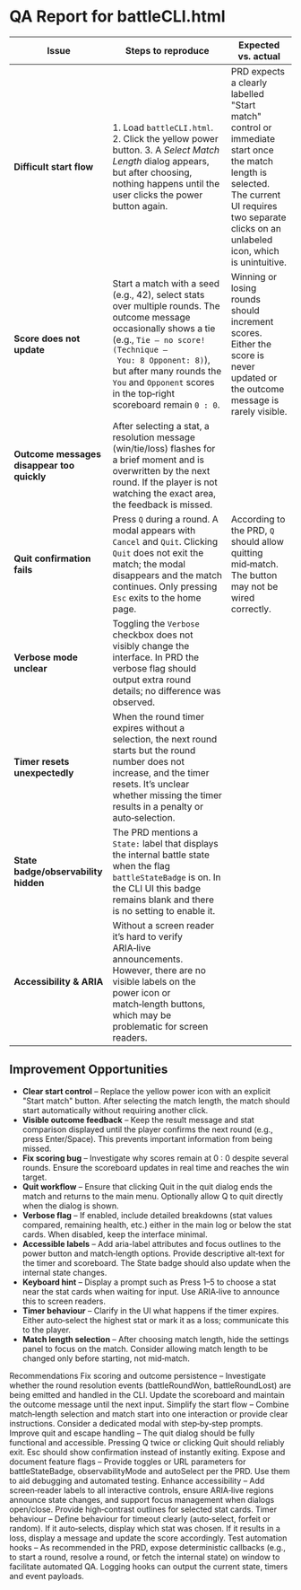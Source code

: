 # QA Report for battleCLI.html

| Issue                                      | Steps to reproduce                                                                                                                                                                                                                                                                  | Expected vs. actual                                                                                                                                                                                |
| ------------------------------------------ | ----------------------------------------------------------------------------------------------------------------------------------------------------------------------------------------------------------------------------------------------------------------------------------- | -------------------------------------------------------------------------------------------------------------------------------------------------------------------------------------------------- |
| **Difficult start flow**                   | 1. Load `battleCLI.html`. 2. Click the yellow power button. 3. A *Select Match Length* dialog appears, but after choosing, nothing happens until the user clicks the power button again.                                                                                            | PRD expects a clearly labelled "Start match" control or immediate start once the match length is selected. The current UI requires two separate clicks on an unlabeled icon, which is unintuitive. |
| **Score does not update**                  | Start a match with a seed (e.g., 42), select stats over multiple rounds. The outcome message occasionally shows a tie (e.g., `Tie – no score! (Technique – You: 8 Opponent: 8)`), but after many rounds the `You` and `Opponent` scores in the top‑right scoreboard remain `0 : 0`. | Winning or losing rounds should increment scores. Either the score is never updated or the outcome message is rarely visible.                                                                      |
| **Outcome messages disappear too quickly** | After selecting a stat, a resolution message (win/tie/loss) flashes for a brief moment and is overwritten by the next round. If the player is not watching the exact area, the feedback is missed.                                                                                  |                                                                                                                                                                                                    |
| **Quit confirmation fails**                | Press `Q` during a round. A modal appears with `Cancel` and `Quit`. Clicking `Quit` does not exit the match; the modal disappears and the match continues. Only pressing `Esc` exits to the home page.                                                                              | According to the PRD, `Q` should allow quitting mid‑match. The button may not be wired correctly.                                                                                                  |
| **Verbose mode unclear**                   | Toggling the `Verbose` checkbox does not visibly change the interface. In PRD the verbose flag should output extra round details; no difference was observed.                                                                                                                       |                                                                                                                                                                                                    |
| **Timer resets unexpectedly**              | When the round timer expires without a selection, the next round starts but the round number does not increase, and the timer resets. It’s unclear whether missing the timer results in a penalty or auto‑selection.                                                                |                                                                                                                                                                                                    |
| **State badge/observability hidden**       | The PRD mentions a `State:` label that displays the internal battle state when the flag `battleStateBadge` is on. In the CLI UI this badge remains blank and there is no setting to enable it.                                                                                      |                                                                                                                                                                                                    |
| **Accessibility & ARIA**                   | Without a screen reader it’s hard to verify ARIA‑live announcements. However, there are no visible labels on the power icon or match‑length buttons, which may be problematic for screen readers.                                                                                   |                                                                                                                                                                                                    |

## Improvement Opportunities

*   **Clear start control** – Replace the yellow power icon with an explicit "Start match" button. After selecting the match length, the match should start automatically without requiring another click.
*   **Visible outcome feedback** – Keep the result message and stat comparison displayed until the player confirms the next round (e.g., press Enter/Space). This prevents important information from being missed.
*   **Fix scoring bug** – Investigate why scores remain at 0 : 0 despite several rounds. Ensure the scoreboard updates in real time and reaches the win target.
*   **Quit workflow** – Ensure that clicking Quit in the quit dialog ends the match and returns to the main menu. Optionally allow Q to quit directly when the dialog is shown.
*   **Verbose flag** – If enabled, include detailed breakdowns (stat values compared, remaining health, etc.) either in the main log or below the stat cards. When disabled, keep the interface minimal.
*   **Accessible labels** – Add aria-label attributes and focus outlines to the power button and match‑length options. Provide descriptive alt‑text for the timer and scoreboard. The State badge should also update when the internal state changes.
*   **Keyboard hint** – Display a prompt such as Press 1–5 to choose a stat near the stat cards when waiting for input. Use ARIA‑live to announce this to screen readers.
*   **Timer behaviour** – Clarify in the UI what happens if the timer expires. Either auto‑select the highest stat or mark it as a loss; communicate this to the player.
*   **Match length selection** – After choosing match length, hide the settings panel to focus on the match. Consider allowing match length to be changed only before starting, not mid‑match.

Recommendations
Fix scoring and outcome persistence – Investigate whether the round resolution events (battleRoundWon, battleRoundLost) are being emitted and handled in the CLI. Update the scoreboard and maintain the outcome message until the next input.
Simplify the start flow – Combine match‑length selection and match start into one interaction or provide clear instructions. Consider a dedicated modal with step‑by‑step prompts.
Improve quit and escape handling – The quit dialog should be fully functional and accessible. Pressing Q twice or clicking Quit should reliably exit. Esc should show confirmation instead of instantly exiting.
Expose and document feature flags – Provide toggles or URL parameters for battleStateBadge, observabilityMode and autoSelect per the PRD. Use them to aid debugging and automated testing.
Enhance accessibility – Add screen‑reader labels to all interactive controls, ensure ARIA‑live regions announce state changes, and support focus management when dialogs open/close. Provide high‑contrast outlines for selected stat cards.
Timer behaviour – Define behaviour for timeout clearly (auto‑select, forfeit or random). If it auto‑selects, display which stat was chosen. If it results in a loss, display a message and update the score accordingly.
Test automation hooks – As recommended in the PRD, expose deterministic callbacks (e.g., to start a round, resolve a round, or fetch the internal state) on window to facilitate automated QA. Logging hooks can output the current state, timers and event payloads.


